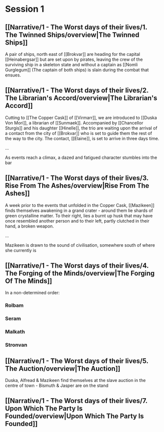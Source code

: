 # Session 1

## [[Narrative/1 - The Worst days of their lives/1. The Twinned Ships/overview|The Twinned Ships]]
A pair of ships, north east of [[Brokvar]] are heading for the capital [[Heinabergsar]] but are set upon by pirates, leaving the crew of the surviving ship in a skeleton state and without a captain as [[Nomli Gurglegum]] (The captain of both ships) is slain during the combat that ensues.

## [[Narrative/1 - The Worst days of their lives/2. The Librarian's Accord/overview|The Librarian's Accord]]
Cutting to [[The Copper Cask]] of [[Virmarr]], we are introduced to [[Duska Von Mori]], a librarian of [[Sunmaek]]. Accompanied by [[Chancellor Sturgis]] and his daughter [[Hinelle]], the trio are waiting upon the arrival of a contact from the city of [[Brokvar]] who is set to guide them the rest of the way to the city. The contact, [[Elaine]], is set to arrive in three days time.

...

As events reach a climax, a dazed and fatigued character stumbles into the bar 

## [[Narrative/1 - The Worst days of their lives/3. Rise From The Ashes/overview|Rise From The Ashes]]
A week prior to the events that unfolded in the Copper Cask, [[Mazikeen]] finds themselves awakening in a grand crater - around them lie shards of green crystalline matter. To their right, lies a burnt up husk that may have once resembled another person and to their left, partly clutched in their hand, a broken weapon.

...

Mazikeen is drawn to the sound of civilisation, somewhere south of where she currently is

## [[Narrative/1 - The Worst days of their lives/4. The Forging of the Minds/overview|The Forging Of The Minds]]
In a non-determined order:

### Rolbam


### Seram


### Malkath


### Stronvan


## [[Narrative/1 - The Worst days of their lives/5. The Auction/overview|The Auction]]
Duska, Alfread & Mazikeen find themselves at the slave auction in the centre of town - Bismuth & Jasper are on the stand


## [[Narrative/1 - The Worst days of their lives/7. Upon Which The Party Is Founded/overview|Upon Which The Party Is Founded]]
